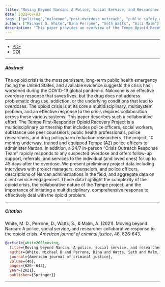 ```yaml
---
title: "Moving Beyond Narcan: A Police, Social Service, and Researcher Collaborative Response to the Opioid Crisis"
date: 2021-07-03
tags: ["policing","naloxone","post-overdose outreach", "public safety and public health collaboration"]
author: ["Michael D. White","Dina Perrone", "Seth Watts", "Aili Malm"]
description: "This paper provides an overview of the Tempe Opioid Recovery Project (ORP) which seeks to reduce opioid overdoses through public safety-public health collaboration. Published in the American Journal of Criminal Justice, 2021." 
---
```


---

+ [PDF](moving-beyond-narcan-2021.pdf)
+ [DOI](10.1007/s12103-021-09625-w)

---

##### Abstract

The opioid crisis is the most persistent, long-term public health emergency facing the United States, and available evidence suggests the crisis has worsened during the COVID-19 global pandemic. Naloxone is an effective overdose response that saves lives, but the drug does not address problematic drug use, addiction, or the underlying conditions that lead to overdoses. The opioid crisis is at its core a multidisciplinary, multisystem problem, and an effective response to the crisis requires collaboration across those various systems. This paper describes such a collaborative effort. The Tempe First-Responder Opioid Recovery Project is a multidisciplinary partnership that includes police officers, social workers, substance use peer counselors, public health professionals, police researchers, and drug policy/harm reduction researchers. The project, 10 months underway, trained and equipped Tempe (AZ) police officers to administer Narcan. In addition, a 24/7 in-person “Crisis Outreach Response Team” rapidly responds to any suspected overdose and offers follow-up support, referrals, and services to the individual (and loved ones) for up to 45 days after the overdose. We present preliminary project data including interviews with project managers, counselors, and police officers, descriptions of Narcan administrations in the field, and aggregate data on client service engagement. These data highlight the complexity of the opioid crisis, the collaborative nature of the Tempe project, and the importance of initiating a multidisciplinary, comprehensive response to effectively deal with the opioid problem.

---


##### Citation

White, M. D., Perrone, D., Watts, S., \& Malm, A. (2021). Moving beyond Narcan: A police, social service, and researcher collaborative response to the opioid crisis. *American journal of criminal justice*, 46, 626-643.

```BibTeX
@article{white2021moving,
  title={Moving beyond Narcan: A police, social service, and researcher collaborative response to the opioid crisis},
  author={White, Michael D and Perrone, Dina and Watts, Seth and Malm, Aili},
  journal={American journal of criminal justice},
  volume={46},
  pages={626--643},
  year={2021},
  publisher={Springer}}
```

---
